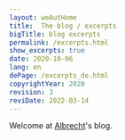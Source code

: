 ```yaml
---
layout: weAutHome
title:  The blog / excerpts
bigTitle: blog excerpts
permalink: /excerpts.html
show_excerpts: true
date: 2020-10-06
lang: en
dePage: /excerpts_de.html
copyrightYear: 2020
revision: 3
reviDate: 2022-03-14
---
```

Welcome at 
[Albrecht](https://a-weinert.de/ "Prof. Dr.-Ing. Albrecht Weinert")'s
blog.